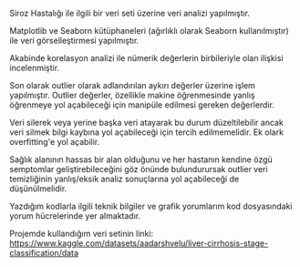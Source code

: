 Siroz Hastalığı ile ilgili bir veri seti üzerine veri analizi yapılmıştır. 

Matplotlib ve Seaborn kütüphaneleri (ağırlıklı olarak Seaborn kullanılmıştır) ile veri görselleştirmesi yapılmıştır. 

Akabinde korelasyon analizi ile nümerik değerlerin birbileriyle olan ilişkisi incelenmiştir.

Son olarak outlier olarak adlandırılan aykırı değerler üzerine işlem yapılmıştır. Outlier değerler, özellikle makine öğrenmesinde yanlış öğrenmeye yol açabileceği için manipüle edilmesi gereken değerlerdir. 

Veri silerek veya yerine başka veri atayarak bu durum düzeltilebilir ancak veri silmek bilgi kaybına yol açabileceği için tercih edilmemelidir. Ek olark overfitting'e yol açabilir.

Sağlık alanının hassas bir alan olduğunu ve her hastanın kendine özgü semptomlar geliştirebileceğini göz önünde bulundurursak outlier veri temizliğinin yanlış/eksik analiz sonuçlarına yol açabileceği de düşünülmelidir.

Yazdığım kodlarla ilgili teknik bilgiler ve grafik yorumlarım kod dosyasındaki yorum hücrelerinde yer almaktadır.

Projemde kullandığım veri setinin linki:
https://www.kaggle.com/datasets/aadarshvelu/liver-cirrhosis-stage-classification/data
